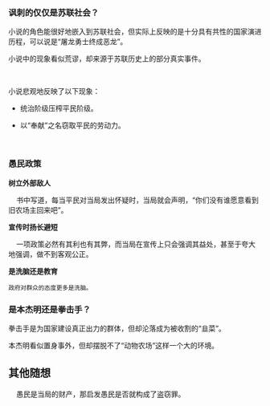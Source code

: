 ### 讽刺的仅仅是苏联社会？

小说的角色能很好地嵌入到苏联社会，但实际上反映的是十分具有共性的国家演进历程，可以说是“屠龙勇士终成恶龙”。

小说中的现象看似荒谬，却来源于苏联历史上的部分真实事件。

    

小说悲观地反映了以下现象：

- 统治阶级压榨平民阶级。

- 以“奉献”之名窃取平民的劳动力。

    

### 愚民政策

**树立外部敌人**

    书中写道，每当平民对当局发出怀疑时，当局就会声明，“你们没有谁愿意看到旧农场主回来吧”。

**宣传时扬长避短**

    一项政策必然有其利也有其弊，而当局在宣传上只会强调其益处，甚至于夸大地强调，做不到客观公正。

**是洗脑还是教育**

    政府对群众的态度更多是洗脑。

### 是本杰明还是拳击手？

拳击手是为国家建设真正出力的群体，但却沦落成为被收割的“韭菜”。

本杰明看似置身事外，但却摆脱不了“动物农场”这样一个大的环境。



## 其他随想

    愚民是当局的财产，那启发愚民是否就构成了盗窃罪。
